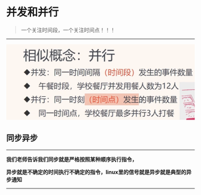 # 并发和并行

> 一个关注时间段，一个关注时间点！！！

----



![image-20231127165841830](./%E5%B9%B6%E5%8F%91%E5%92%8C%E5%B9%B6%E8%A1%8C.assets/image-20231127165841830.png)



## 同步异步

---

**我们老师告诉我们同步就是严格按照某种顺序执行指令，**

**异步就是不确定的时间执行不确定的指令，linux里的信号就是异步就是典型的异步通知**

---

